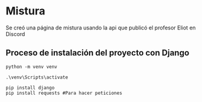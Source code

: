 # Mistura

Se creó una página de mistura usando la api que publicó el profesor Eliot en Discord

## Proceso de instalación del proyecto con Django

```
python -m venv venv
```
```
.\venv\Scripts\activate
```
```
pip install django
pip install requests #Para hacer peticiones
```